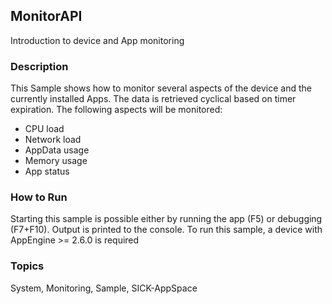 ## MonitorAPI
Introduction to device and App monitoring
### Description
This Sample shows how to monitor several aspects of the device and the currently
installed Apps. The data is retrieved cyclical based on timer expiration.  The following aspects will be monitored:
- CPU load
- Network load
- AppData usage
- Memory usage
- App status
### How to Run
Starting this sample is possible either by running the app (F5) or
debugging (F7+F10). Output is printed to the console.
To run this sample, a device with AppEngine >= 2.6.0 is required

### Topics
System, Monitoring, Sample, SICK-AppSpace